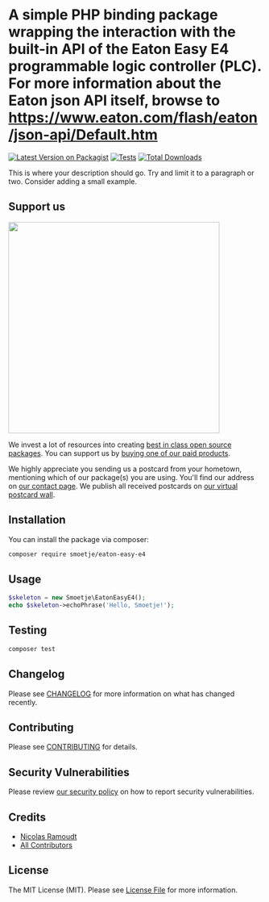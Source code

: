 # A simple PHP binding package wrapping the interaction with the built-in API of the Eaton Easy E4 programmable logic controller (PLC). For more information about the Eaton json API itself, browse to https://www.eaton.com/flash/eaton/json-api/Default.htm

[![Latest Version on Packagist](https://img.shields.io/packagist/v/smoetje/eaton-easy-e4.svg?style=flat-square)](https://packagist.org/packages/smoetje/eaton-easy-e4)
[![Tests](https://github.com/smoetje/eaton-easy-e4/actions/workflows/run-tests.yml/badge.svg?branch=main)](https://github.com/smoetje/eaton-easy-e4/actions/workflows/run-tests.yml)
[![Total Downloads](https://img.shields.io/packagist/dt/smoetje/eaton-easy-e4.svg?style=flat-square)](https://packagist.org/packages/smoetje/eaton-easy-e4)

This is where your description should go. Try and limit it to a paragraph or two. Consider adding a small example.

## Support us

[<img src="https://github-ads.s3.eu-central-1.amazonaws.com/eaton-easy-e4.jpg?t=1" width="419px" />](https://spatie.be/github-ad-click/eaton-easy-e4)

We invest a lot of resources into creating [best in class open source packages](https://spatie.be/open-source). You can support us by [buying one of our paid products](https://spatie.be/open-source/support-us).

We highly appreciate you sending us a postcard from your hometown, mentioning which of our package(s) you are using. You'll find our address on [our contact page](https://spatie.be/about-us). We publish all received postcards on [our virtual postcard wall](https://spatie.be/open-source/postcards).

## Installation

You can install the package via composer:

```bash
composer require smoetje/eaton-easy-e4
```

## Usage

```php
$skeleton = new Smoetje\EatonEasyE4();
echo $skeleton->echoPhrase('Hello, Smoetje!');
```

## Testing

```bash
composer test
```

## Changelog

Please see [CHANGELOG](CHANGELOG.md) for more information on what has changed recently.

## Contributing

Please see [CONTRIBUTING](.github/CONTRIBUTING.md) for details.

## Security Vulnerabilities

Please review [our security policy](../../security/policy) on how to report security vulnerabilities.

## Credits

- [Nicolas Ramoudt](https://github.com/smoetje)
- [All Contributors](../../contributors)

## License

The MIT License (MIT). Please see [License File](LICENSE.md) for more information.
